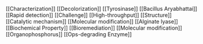 [[Characterization]]
[[Decolorization]]
[[Tyrosinase]]
[[Bacillus Aryabhattai]]
[[Rapid detection]]
[[Challenge]]
[[High-throughput]]
[[Structure]]
[[Catalytic mechanism]]
[[Molecular modification]]
[[Alginate lyase]]
[[Biochemical Property]]
[[Bioremediation]]
[[Molecular modification]]
[[Organophosphorus]]
[[Ops-degrading Enzyme]]
